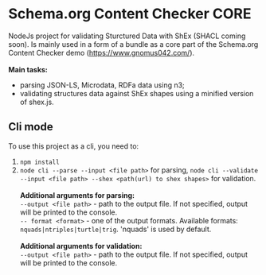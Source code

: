 # Schema.org Content Checker CORE
NodeJs project for validating Sturctured Data with ShEx (SHACL coming soon). Is mainly used in a form of a bundle as a core part of the Schema.org Content Checker demo (https://www.gnomus042.com/). <br /><br />
**Main tasks:**
- parsing JSON-LS, Microdata, RDFa data using n3;
- validating structures data against ShEx shapes using a minified version of shex.js.

## Cli mode
To use this project as a cli, you need to:
1. ```npm install```
2. ```node cli --parse --input <file path>``` for parsing, ```node cli --validate --input <file path> --shex <path(url) to shex shapes>``` for validation. <br /><br />
**Additional arguments for parsing:** <br />
```--output <file path>``` - path to the output file. If not specified, output will be printed to the console. <br />
```-- format <format>``` - one of the output formats. Available formats: ```nquads|ntriples|turtle|trig```. 'nquads' is used by default. <br /><br />
**Additional arguments for validation:**<br />
```--output <file path>``` - path to the output file. If not specified, output will be printed to the console. <br />
